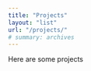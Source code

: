 ```yaml
---
title: "Projects"
layout: "list"
url: "/projects/"
# summary: archives
---
```


Here are some projects